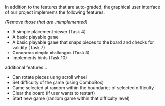 In addition to the features that are auto-graded, the graphical user interface
of our project implements the following features:

*(Remove those that are unimplemented)*

 - A simple placement viewer (Task 4)
 - A basic playable game
 - A basic playable game that snaps pieces to the board and checks for validity (Task 7)
 - Generates simple challenges (Task 8)
 - Implements hints (Task 10)

additional features...
 - Can rotate pieces using scroll wheel
 - Set difficulty of the game (using ComboBox)
 - Game selected at random within the boundaries of selected difficulty
 - Clear the board (if user wants to restart)
 - Start new game (random game within that difficulty level)
